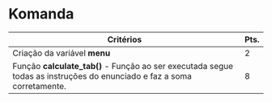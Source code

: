 # Komanda

| Critérios  | Pts.  |
|---|---|
|  Criação da variável **menu** |  2
|  Função **calculate_tab()** - Função ao ser executada segue todas as instruções do enunciado e faz a soma corretamente.|  8  |
